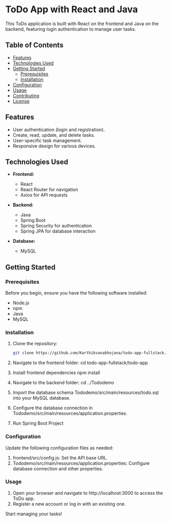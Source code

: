 # ToDo App with React and Java

This ToDo application is built with React on the frontend and Java on the backend, featuring login authentication to manage user tasks.

## Table of Contents
- [Features](#features)
- [Technologies Used](#technologies-used)
- [Getting Started](#getting-started)
  - [Prerequisites](#prerequisites)
  - [Installation](#installation)
- [Configuration](#configuration)
- [Usage](#usage)
- [Contributing](#contributing)
- [License](#license)

## Features

- User authentication (login and registration).
- Create, read, update, and delete tasks.
- User-specific task management.
- Responsive design for various devices.

## Technologies Used

- **Frontend:**
  - React
  - React Router for navigation
  - Axios for API requests

- **Backend:**
  - Java
  - Spring Boot
  - Spring Security for authentication
  - Spring JPA for database interaction

- **Database:**
  - MySQL

## Getting Started

### Prerequisites

Before you begin, ensure you have the following software installed:

- Node.js
- npm
- Java
- MySQL

### Installation

1. Clone the repository:

   ```bash
   git clone https://github.com/Karthikvanabhojana/todo-app-fullstack.git

2. Navigate to the frontend folder:
   cd todo-app-fullstack/todo-app

3. Install frontend dependencies
   npm install

4. Navigate to the backend folder:
  cd ../Tododemo

5. Import the database schema Tododemo/src/main/resources/todo.sql into your MySQL database.

6. Configure the database connection in Tododemo/src/main/resources/application.properties.

7. Run Spring Boot Project

### Configuration
Update the following configuration files as needed:

1. frontend/src/config.js: Set the API base URL.
2. Tododemo/src/main/resources/application.properties: Configure database connection and other properties.
   
### Usage
1. Open your browser and navigate to http://localhost:3000 to access the ToDo app.
2. Register a new account or log in with an existing one.

Start managing your tasks!


